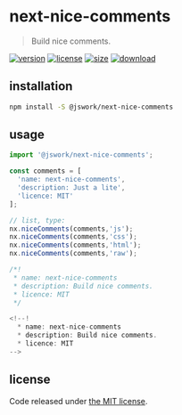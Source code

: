 # next-nice-comments
> Build nice comments.

[![version][version-image]][version-url]
[![license][license-image]][license-url]
[![size][size-image]][size-url]
[![download][download-image]][download-url]

## installation
```bash
npm install -S @jswork/next-nice-comments
```

## usage
```js
import '@jswork/next-nice-comments';

const comments = [
  'name: next-nice-comments',
  'description: Just a lite',
  'licence: MIT'
];

// list, type:
nx.niceComments(comments,'js');
nx.niceComments(comments,'css');
nx.niceComments(comments,'html');
nx.niceComments(comments,'raw');

/*!
 * name: next-nice-comments
 * description: Build nice comments.
 * licence: MIT
 */

<!--!
  * name: next-nice-comments
  * description: Build nice comments.
  * licence: MIT
--> 
```

## license
Code released under [the MIT license](https://github.com/afeiship/next-nice-comments/blob/master/LICENSE.txt).

[version-image]: https://img.shields.io/npm/v/@jswork/next-nice-comments
[version-url]: https://npmjs.org/package/@jswork/next-nice-comments

[license-image]: https://img.shields.io/npm/l/@jswork/next-nice-comments
[license-url]: https://github.com/afeiship/next-nice-comments/blob/master/LICENSE.txt

[size-image]: https://img.shields.io/bundlephobia/minzip/@jswork/next-nice-comments
[size-url]: https://github.com/afeiship/next-nice-comments/blob/master/dist/next-nice-comments.min.js

[download-image]: https://img.shields.io/npm/dm/@jswork/next-nice-comments
[download-url]: https://www.npmjs.com/package/@jswork/next-nice-comments
